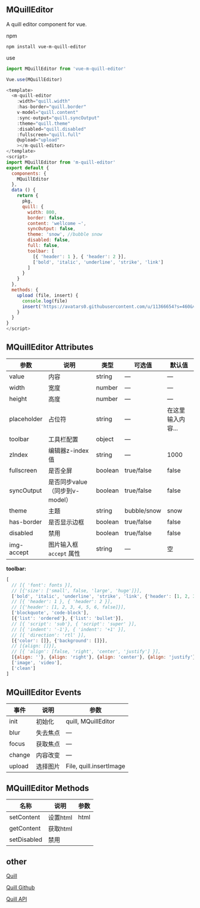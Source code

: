 ## MQuillEditor

A quill editor component for vue.


npm

```ls
npm install vue-m-quill-editor
```

use

```js
import MQuillEditor from 'vue-m-quill-editor'

Vue.use(MQuillEditor)
```



```js
<template>
  <m-quill-editor 
    :width="quill.width"
    :has-border="quill.border"
    v-model="quill.content"
    :sync-output="quill.syncOutput"
    :theme="quill.theme"
    :disabled="quill.disabled"
    :fullscreen="quill.full"
    @upload="upload"
    ></m-quill-editor>
</template>
<script>
import MQuillEditor from 'm-quill-editor'
export default {
  components: {
    MQuillEditor
  },
  data () {
    return {
      pkg,
      quill: {
        width: 800,
        border: false,
        content: 'wellcome ~',
        syncOutput: false,
        theme: 'snow', //bubble snow
        disabled: false,
        full: false,
        toolbar: [
          [{ 'header': 1 }, { 'header': 2 }],
          ['bold', 'italic', 'underline', 'strike', 'link']
        ]
      }
    }
  },
  methods: {
    upload (file, insert) {
      console.log(file)
      insert('https://avatars0.githubusercontent.com/u/11366654?s=460&v=4', 'center')
    }
  }
}
</script>
```



## MQuillEditor Attributes

| 参数      | 说明    | 类型      | 可选值       | 默认值   |
|---------- |-------- |---------- |-------------  |-------- |
| value     | 内容    | string    | — | —  |
| width     | 宽度    | number    | — | —  |
| height     | 高度    | number    | — | —  |
| placeholder     | 占位符    | string    | — | 在这里输入内容...  |
| toolbar     | 工具栏配置    | object    | — |   |
| zIndex     | 编辑器z-index值    | string    | — |  1000 |
| fullscreen     | 是否全屏    | boolean    | true/false |  false |
| syncOutput     | 是否同步value（同步到v-model）    | boolean    | true/false |  false |
| theme     | 主题    | string    | bubble/snow |  snow |
| has-border     | 是否显示边框    | boolean    | true/false |  false |
| disabled     |   禁用  | boolean    | true/false |  false |
| img-accept     |   图片输入框 `accept` 属性  | string    | — | 空 |


**toolbar:**

```js
[
  // [{ 'font': fonts }],
  // [{'size': ['small', false, 'large', 'huge']}],
  ['bold', 'italic', 'underline', 'strike', 'link', {'header': [1, 2, 3, 4, 5, 6, false]}],
  // [{ 'header': 1 }, { 'header': 2 }],
  // [{'header': [1, 2, 3, 4, 5, 6, false]}],
  ['blockquote', 'code-block'],
  [{'list': 'ordered'}, {'list': 'bullet'}],
  // [{ 'script': 'sub'}, { 'script': 'super' }],
  // [{ 'indent': '-1'}, { 'indent': '+1' }],
  // [{ 'direction': 'rtl' }],
  [{'color': []}, {'background': []}],
  // [{align: []}],
  // [{ 'align': [false, 'right', 'center', 'justify'] }],
  [{align: ''}, {align: 'right'}, {align: 'center'}, {align: 'justify'}],
  ['image', 'video'],
  ['clean']
]
```

## MQuillEditor Events

| 事件      | 说明    |参数   |
|---------- |-------- |----------|
| init     | 初始化   | quill, MQuillEditor |
| blur     | 失去焦点   | —  |
| focus     | 获取焦点   | —  |
| change | 内容改变   | —  |
| upload | 选择图片   | File, quill.insertImage  |


## MQuillEditor Methods

| 名称      | 说明    |参数   |
|---------- |-------- |----------|
| setContent     | 设置html   | html |
| getContent     | 获取html   |  |
| setDisabled     | 禁用   |  |


## other

[Quill](https://quilljs.com/)

[Quill Github](https://github.com/quilljs/quill)

[Quill API](https://quilljs.com/docs/quickstart/)
